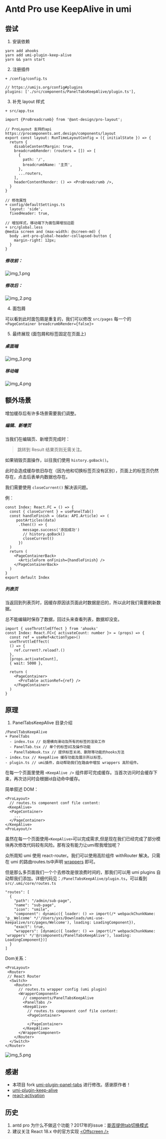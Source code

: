 # Antd Pro use KeepAlive in umi

## 尝试
1. 安装依赖
```base
yarn add ahooks
yarn add umi-plugin-keep-alive
yarn && yarn start
```

2. 注册插件
```base
+ /config/config.ts

// https://umijs.org/config#plugins
plugins: ['./src/components/PanelTabsKeepAlive/plugin.ts'],
```

3. 补充 layout 样式
```base
+ src/app.tsx 

import {ProBreadcrumb} from '@ant-design/pro-layout';

// ProLayout 支持的api https://procomponents.ant.design/components/layout
export const layout: RunTimeLayoutConfig = ({ initialState }) => {
  return {
    disableContentMargin: true,
    breadcrumbRender: (routers = []) => [
      {
        path: '/',
        breadcrumbName: '主页',
      },
      ...routers,
    ],
    headerContentRender: () => <ProBreadcrumb />,
  }
}

// 修改属性
+ config/defaultSettings.ts
  layout: 'side',
  fixedHeader: true,
  
// 增加样式，移动端下为面包屑增加边距
+ src/global.less
@media screen and (max-width: @screen-md) {
  body .ant-pro-global-header-collapsed-button {
    margin-right: 12px;
  }
}
```

##### 修改前：
![img_1.png](./img_1.png)

##### 修改后：

![img_2.png](./img_2.png)

4. 面包屑

可以看到此时面包屑是重复的，我们可以修改 `src/pages` 每一个的 `<PageContainer breadcrumbRender={false}>`


5. 最终展现 (面包屑和标签固定在页面上)

##### 桌面端
 ![img_3.png](./img_3.png)

##### 移动端
![img_4.png](./img_4.png)


## 额外场景
增加缓存后有许多场景需要我们调整。

##### 编辑、新增页
当我们在编辑页、新增页完成时：

> 跳转到 Result 结果页则无需关注。

如果销毁页面操作，以往我们使用 `history.goBack()`。

此时会造成缓存依旧存在（因为他和切换标签页没有区别），页面上的标签页仍然存在，点击后表单内数据也存在。

我们需要使用 `closeCurrent()` 解决该问题。

例：
```base
const Index: React.FC = () => {
  const { closeCurrent } = usePanelTab()
  const handleFinish = (data: API.Article) => (
     postArticles(data)
      .then(() => {
        message.success('添加成功')
        // history.goBack()
        closeCurrent()
      })
  )
  return (
    <PageContainerBack>
      <ArticleForm onFinish={handleFinish} />
    </PageContainerBack>
  )
}
export default Index

```


##### 列表页

当返回到列表页时，因缓存原因该页面此时数据是旧的，所以此时我们需要刷新数据。

总不能编辑时保存了数据，回过头来查看列表，数据却没变。

```base
import { useThrottleEffect } from 'ahooks'
const Index: React.FC<{ activateCount: number }> = (props) => {
  const ref = useRef<ActionType>()
  useThrottleEffect(
  () => {
    ref.current?.reload?.()
  },
  [props.activateCount],
  { wait: 5000 },
  
  return (
    <PageContainer>
      <ProTable actionRef={ref} />
    </PageContainer>
  )
}
```


## 原理

1. PanelTabsKeepAlive 目录介绍
```base
/PanelTabsKeepAlive
+ PanelTabs
  - index.tsx // 处理横向滑动及所有的标签的渲染工作
  - PanelTab.tsx // 单个的标签UI及操作功能
  - PanelTabHook.tsx // 提供标签关闭、删除等功能的hooks方法
- index.tsx // KeepAlive 缓存功能及展示所以标签，
- plugin.ts // umi插件，自动帮助我们在路由中增加 wrappers 高阶组件。
```

在每一个页面里使用 `<KeepAlive />` 组件即可完成缓存。当首次访问时会缓存下来，再次访问时会根据id自动命中缓存。

简单叙述 DOM：
```base
<ProLayout>
  // routes.ts component conf file content:
 <KeepAlive>
  <PageContainer>
    ...
  </PageContainer>
</KeepAlive>
<ProLayout/>
```

虽然在每一个页面使用`<KeepAlive>`可以完成需求,但是现在我们已经完成了部分模块再次修改代码较有风险。那有没有能力让umi帮我增加呢？ 

众所周知 umi 使用 react-router。我们可以使用高阶组件 withRouter 解决。只需在 umi 的路由routes.ts中声明 [wrappers](https://umijs.org/docs/routing#wrappers) 即可。

但是那么多页面我们一个个去修改是很浪费时间的，那我们可以用 umi plugins 自动帮我们添加。详细代码见：`/PanelTabsKeepAlive/plugin.ts`，可以看到 `src/.umi/core/routes.ts`
```base
"routes": [
  {
    "path": "/admin/sub-page",
    "name": "sub-page",
    "icon": "smile",
    "component": dynamic({ loader: () => import(/* webpackChunkName: 'p__Welcome' */'/Users/yxs/Downloads/umi-use-keepalive/src/pages/Welcome'), loading: LoadingComponent}),
    "exact": true,
    "wrappers": [dynamic({ loader: () => import(/* webpackChunkName: 'wrappers' */'@/components/PanelTabsKeepAlive'), loading: LoadingComponent})]
  }
]
```

Dom关系：
```base
<ProLayout>
 <Router>
 // React Router 
  <Switch>
    <Router>
      // routes.ts wrapper config (umi plugin)
      <WrapperComponent>
        // components/PanelTabsKeepAlive
        <PanelTabs />
        <KeepAlive>
          // routes.ts component conf file content:
          <PageContainer>
            ...
          </PageContainer>
        </KeepAlive>
      </WrapperComponent>
    </Router>
  </Switch>
</Router>  
```

![img_5.png](./img_5.png)

## 感谢

- 本项目 fork [umi-plugin-panel-tabs](https://github.com/fangzhengjin/umi-plugin-panel-tabs) 进行修改。感谢原作者！
- [umi-plugin-keep-alive](https://github.com/alitajs/umi-plugin-keep-alive)
- [react-activation](https://github.com/CJY0208/react-activation)

## 历史

1. antd pro 为什么不做这个功能？2017年的issue：[能否提供tab切换模式](https://github.com/ant-design/ant-design-pro/issues/220)
2. 建议关注 React 18.x 中的官方实现 [<Offscreen /\>](https://github.com/reactwg/react-18/discussions/19)

